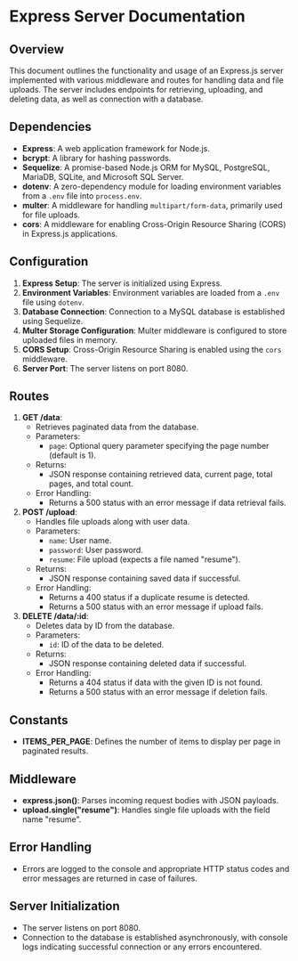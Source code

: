 <!DOCTYPE html>
<html lang="en">
<head>
    <meta charset="UTF-8">
    <meta name="viewport" content="width=device-width, initial-scale=1.0">
</head>
<body>

<h1>Express Server Documentation</h1>

<h2>Overview</h2>

<p>This document outlines the functionality and usage of an Express.js server implemented with various middleware and routes for handling data and file uploads. The server includes endpoints for retrieving, uploading, and deleting data, as well as connection with a database.</p>

<h2>Dependencies</h2>

<ul>
    <li><strong>Express</strong>: A web application framework for Node.js.</li>
    <li><strong>bcrypt</strong>: A library for hashing passwords.</li>
    <li><strong>Sequelize</strong>: A promise-based Node.js ORM for MySQL, PostgreSQL, MariaDB, SQLite, and Microsoft SQL Server.</li>
    <li><strong>dotenv</strong>: A zero-dependency module for loading environment variables from a <code>.env</code> file into <code>process.env</code>.</li>
    <li><strong>multer</strong>: A middleware for handling <code>multipart/form-data</code>, primarily used for file uploads.</li>
    <li><strong>cors</strong>: A middleware for enabling Cross-Origin Resource Sharing (CORS) in Express.js applications.</li>
</ul>

<h2>Configuration</h2>

<ol>
    <li><strong>Express Setup</strong>: The server is initialized using Express.</li>
    <li><strong>Environment Variables</strong>: Environment variables are loaded from a <code>.env</code> file using <code>dotenv</code>.</li>
    <li><strong>Database Connection</strong>: Connection to a MySQL database is established using Sequelize.</li>
    <li><strong>Multer Storage Configuration</strong>: Multer middleware is configured to store uploaded files in memory.</li>
    <li><strong>CORS Setup</strong>: Cross-Origin Resource Sharing is enabled using the <code>cors</code> middleware.</li>
    <li><strong>Server Port</strong>: The server listens on port 8080.</li>
</ol>

<h2>Routes</h2>

<ol>
    <li><strong>GET /data</strong>:
        <ul>
            <li>Retrieves paginated data from the database.</li>
            <li>Parameters:
                <ul>
                    <li><code>page</code>: Optional query parameter specifying the page number (default is 1).</li>
                </ul>
            </li>
            <li>Returns:
                <ul>
                    <li>JSON response containing retrieved data, current page, total pages, and total count.</li>
                </ul>
            </li>
            <li>Error Handling:
                <ul>
                    <li>Returns a 500 status with an error message if data retrieval fails.</li>
                </ul>
            </li>
        </ul>
    </li>
    <li><strong>POST /upload</strong>:
        <ul>
            <li>Handles file uploads along with user data.</li>
            <li>Parameters:
                <ul>
                    <li><code>name</code>: User name.</li>
                    <li><code>password</code>: User password.</li>
                    <li><code>resume</code>: File upload (expects a file named "resume").</li>
                </ul>
            </li>
            <li>Returns:
                <ul>
                    <li>JSON response containing saved data if successful.</li>
                </ul>
            </li>
            <li>Error Handling:
                <ul>
                    <li>Returns a 400 status if a duplicate resume is detected.</li>
                    <li>Returns a 500 status with an error message if upload fails.</li>
                </ul>
            </li>
        </ul>
    </li>
    <li><strong>DELETE /data/:id</strong>:
        <ul>
            <li>Deletes data by ID from the database.</li>
            <li>Parameters:
                <ul>
                    <li><code>id</code>: ID of the data to be deleted.</li>
                </ul>
            </li>
            <li>Returns:
                <ul>
                    <li>JSON response containing deleted data if successful.</li>
                </ul>
            </li>
            <li>Error Handling:
                <ul>
                    <li>Returns a 404 status if data with the given ID is not found.</li>
                    <li>Returns a 500 status with an error message if deletion fails.</li>
                </ul>
            </li>
        </ul>
    </li>
</ol>

<h2>Constants</h2>

<ul>
    <li><strong>ITEMS_PER_PAGE</strong>: Defines the number of items to display per page in paginated results.</li>
</ul>

<h2>Middleware</h2>

<ul>
    <li><strong>express.json()</strong>: Parses incoming request bodies with JSON payloads.</li>
    <li><strong>upload.single("resume")</strong>: Handles single file uploads with the field name "resume".</li>
</ul>

<h2>Error Handling</h2>

<ul>
    <li>Errors are logged to the console and appropriate HTTP status codes and error messages are returned in case of failures.</li>
</ul>

<h2>Server Initialization</h2>

<ul>
    <li>The server listens on port 8080.</li>
    <li>Connection to the database is established asynchronously, with console logs indicating successful connection or any errors encountered.</li>
</ul>

</body>
</html>
